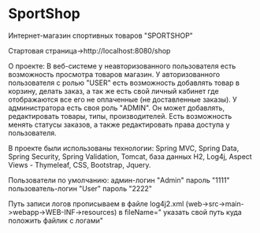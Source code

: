 # SportShop
Интернет-магазин  спортивных товаров "SPORTSHOP"

Cтартовая страница->http://localhost:8080/shop

О проекте:
В веб-системе у неавторизованного пользователя есть возможность просмотра товаров магазин.
У авторизованного пользователя с ролью "USER" есть возможность добавлять товар в корзину, делать заказ,
а так же есть свой личный кабинет где отображаются все его не оплаченные (не доставленные заказы).
У администратора есть своя роль "ADMIN". Он может добавлять, редактировать товары, типы, производителей.
Есть возможность менять статусы заказов, а также редактировать права доступа у пользователя.

В проекте были использованы технологии: 
Spring MVC, Spring Data, Spring Security, Spring Validation, Tomcat, база данных H2, Log4j, Aspect
Views - Thymeleaf, CSS, Bootstrap, Jquery.
 
Пользователи по умолчанию:
админ-логин "Admin" пароль "1111"
пользователь-логин "User" пароль "2222"

Путь записи логов прописываем в файле log4j2.xml
(web->src->main->webapp->WEB-INF->resources)
в fileName=" указать свой путь куда положить файлик с логами"
